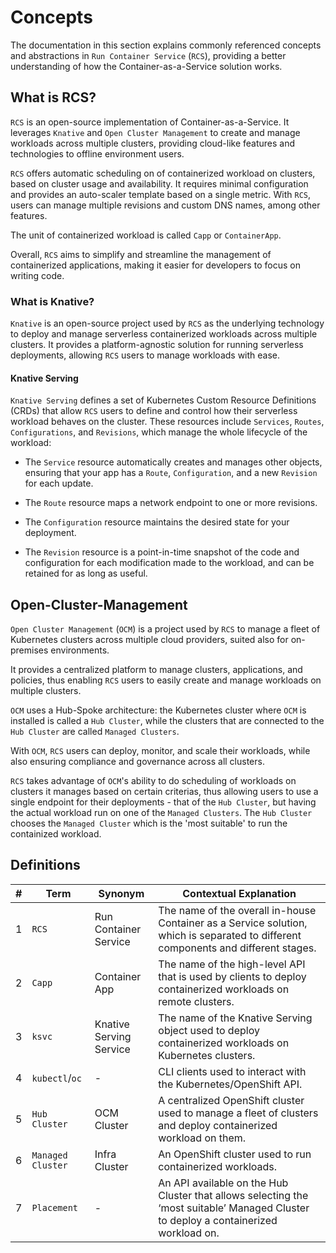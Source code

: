# Concepts

The documentation in this section explains commonly referenced concepts and abstractions in `Run Container Service` (`RCS`), providing a better understanding of how the Container-as-a-Service solution works.

## What is RCS?

`RCS` is an open-source implementation of Container-as-a-Service. It leverages `Knative` and `Open Cluster Management` to create and manage workloads across multiple clusters, providing cloud-like features and technologies to offline environment users.

`RCS` offers automatic scheduling on of containerized workload on clusters, based on cluster usage and availability. It requires minimal configuration and provides an auto-scaler template based on a single metric. With `RCS`, users can manage multiple revisions and custom DNS names, among other features.

The unit of containerized workload is called `Capp` or `ContainerApp`.

Overall, `RCS` aims to simplify and streamline the management of containerized applications, making it easier for developers to focus on writing code.

### What is Knative?

`Knative` is an open-source project used by `RCS` as the underlying technology to deploy and manage serverless containerized workloads across multiple clusters. It provides a platform-agnostic solution for running serverless deployments, allowing `RCS` users to manage workloads with ease.

#### Knative Serving

`Knative Serving` defines a set of Kubernetes Custom Resource Definitions (CRDs) that allow `RCS` users to define and control how their serverless workload behaves on the cluster. These resources include `Services`, `Routes`, `Configurations`, and `Revisions`, which manage the whole lifecycle of the workload: 

- The `Service` resource automatically creates and manages other objects, ensuring that your app has a `Route`, `Configuration`, and a new `Revision` for each update. 

- The `Route` resource maps a network endpoint to one or more revisions.

- The `Configuration` resource maintains the desired state for your deployment.

- The `Revision` resource is a point-in-time snapshot of the code and configuration for each modification made to the workload, and can be retained for as long as useful.

## Open-Cluster-Management

`Open Cluster Management` (`OCM`) is a project used by `RCS` to manage a fleet of Kubernetes clusters across multiple cloud providers, suited also for on-premises environments.

It provides a centralized platform to manage clusters, applications, and policies, thus enabling `RCS` users to easily create and manage workloads on multiple clusters.

`OCM` uses a Hub-Spoke architecture: the Kubernetes cluster where `OCM` is installed is called a `Hub Cluster`, while the clusters that are connected to the `Hub Cluster` are called `Managed Clusters`.

With `OCM`, `RCS` users can deploy, monitor, and scale their workloads, while also ensuring compliance and governance across all clusters.

`RCS` takes advantage of `OCM`'s ability to do scheduling of workloads on clusters it manages based on certain criterias, thus allowing users to use a single endpoint for their deployments - that of the `Hub Cluster`, but having the actual workload run on one of the `Managed Clusters`. The `Hub Cluster` chooses the `Managed Cluster` which is the 'most suitable' to run the containized workload.

## Definitions

| #   | Term          | Synonym                   | Contextual Explanation                                                                        |
| --- | -------------| -------------------------| ----------------------------------------------------------------------------------------------|
| 1   | `RCS`           | Run Container Service     | The name of the overall in-house Container as a Service solution, which is separated to different components and different stages. |
| 2   | `Capp`          | Container App             | The name of the high-level API that is used by clients to deploy containerized workloads on remote clusters. |
| 3   | `ksvc`          | Knative Serving Service   | The name of the Knative Serving object used to deploy containerized workloads on Kubernetes clusters. |
| 4   | `kubectl`/`oc`    | -                         | CLI clients used to interact with the Kubernetes/OpenShift API. |
| 5   | `Hub Cluster`   | OCM Cluster               | A centralized OpenShift cluster used to manage a fleet of clusters and deploy containerized workload on them. |
| 6   | `Managed Cluster` | Infra Cluster           | An OpenShift cluster used to run containerized workloads. |
| 7   | `Placement`     | -                         | An API available on the Hub Cluster that allows selecting the ‘most suitable’ Managed Cluster to deploy a containerized workload on. |